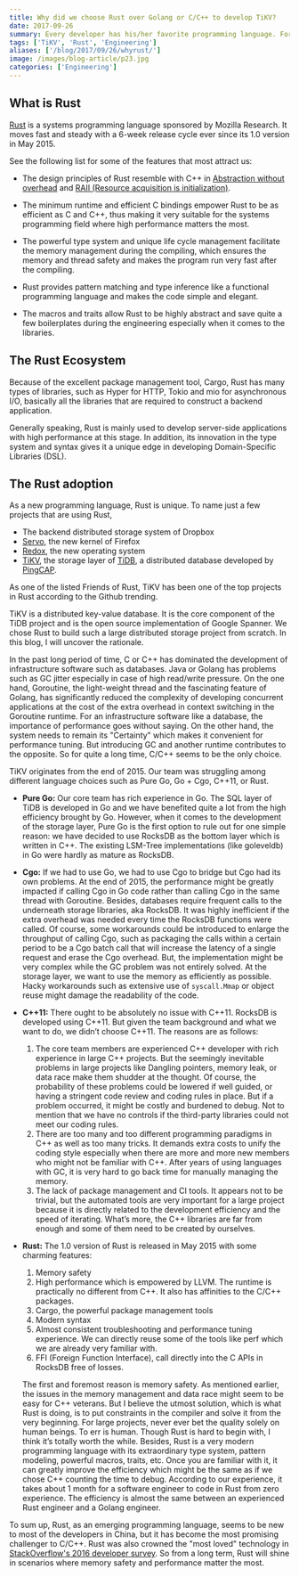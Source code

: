 ```yaml
---
title: Why did we choose Rust over Golang or C/C++ to develop TiKV?
date: 2017-09-26
summary: Every developer has his/her favorite programming language. For the TiKV team members, it's Rust.
tags: ['TiKV', 'Rust', 'Engineering']
aliases: ['/blog/2017/09/26/whyrust/']
image: /images/blog-article/p23.jpg
categories: ['Engineering']
---
```


## What is Rust

[Rust](https://en.wikipedia.org/wiki/Rust_(programming_language)) is a systems programming language sponsored by Mozilla Research. It moves fast and steady with a 6-week release cycle ever since its 1.0 version in May 2015.

See the following list for some of the features that most attract us:

+ The design principles of Rust resemble with C++ in [Abstraction without overhead](https://blog.rust-lang.org/2015/05/11/traits.html) and [RAII (Resource acquisition is initialization)](https://doc.rust-lang.org/stable/rust-by-example/scope/raii.html).

+ The minimum runtime and efficient C bindings empower Rust to be as efficient as C and C++, thus making it very suitable for the systems programming field where high performance matters the most.

+ The powerful type system and unique life cycle management facilitate the memory management during the compiling, which ensures the memory and thread safety and makes the program run very fast after the compiling.

+ Rust provides pattern matching and type inference like a functional programming language and makes the code simple and elegant.

+ The macros and traits allow Rust to be highly abstract and save quite a few boilerplates during the engineering especially when it comes to the libraries.

## The Rust Ecosystem

Because of the excellent package management tool, Cargo, Rust has many types of libraries, such as Hyper for HTTP, Tokio and mio for asynchronous I/O, basically all the libraries that are required to construct a backend application.

Generally speaking, Rust is mainly used to develop server-side applications with high performance at this stage. In addition, its innovation in the type system and syntax gives it a unique edge in developing Domain-Specific Libraries (DSL).

## The Rust adoption

As a new programming language, Rust is unique. To name just a few projects that are using Rust,

+ The backend distributed storage system of Dropbox
+ [Servo](https://github.com/servo/servo), the new kernel of Firefox
+ [Redox](https://github.com/redox-os/redox), the new operating system
+ [TiKV](https://github.com/pingcap/tikv), the storage layer of [TiDB](https://github.com/pingcap/tidb), a distributed database developed by [PingCAP](https://pingcap.com/index).

As one of the listed Friends of Rust, TiKV has been one of the top projects in Rust according to the Github trending.

TiKV is a distributed key-value database. It is the core component of the TiDB project and is the open source implementation of Google Spanner. We chose Rust to build such a large distributed storage project from scratch. In this blog, I will uncover the rationale. 

In the past long period of time, C or C++ has dominated the development of infrastructure software such as databases. Java or Golang has problems such as GC jitter especially in case of high read/write pressure. On the one hand, Goroutine, the light-weight thread and the fascinating feature of Golang, has significantly reduced the complexity of developing concurrent applications at the cost of the extra overhead in context switching in the Goroutine runtime. For an infrastructure software like a database, the importance of performance goes without saying. On the other hand, the system needs to remain its "Certainty" which makes it convenient for performance tuning. But introducing GC and another runtime contributes to the opposite. So for quite a long time, C/C++ seems to be the only choice.

TiKV originates from the end of 2015. Our team was struggling among different language choices such as Pure Go, Go + Cgo, C++11, or Rust.

+ **Pure Go:** Our core team has rich experience in Go. The SQL layer of TiDB is developed in Go and we have benefited quite a lot from the high efficiency brought by Go. However, when it comes to the development of the storage layer, Pure Go is the first option to rule out for one simple reason: we have decided to use RocksDB as the bottom layer which is written in C++. The existing LSM-Tree implementations (like goleveldb)  in Go were hardly as mature as RocksDB.

+ **Cgo:** If we had to use Go, we had to use Cgo to bridge but Cgo had its own problems. At the end of 2015, the performance might be greatly impacted if calling Cgo in Go code rather than calling Cgo in the same thread with Goroutine. Besides, databases require frequent calls to the underneath storage libraries, aka RocksDB. It was highly inefficient if the extra overhead was needed every time the RocksDB functions were called. Of course, some workarounds could be introduced to enlarge the throughput of calling Cgo, such as packaging the calls within a certain period to be a Cgo batch call that will increase the latency of a single request and erase the Cgo overhead. But, the implementation might be very complex while the GC problem was not entirely solved. At the storage layer, we want to use the memory as efficiently as possible. Hacky workarounds such as extensive use of `syscall.Mmap` or object reuse might damage the readability of the code.

+ **C++11:** There ought to be absolutely no issue with C++11. RocksDB is developed using C++11. But given the team background and what we want to do, we didn’t choose C++11. The reasons are as follows:

    1.	The core team members are experienced C++ developer with rich experience in large C++ projects. But the seemingly inevitable problems in large projects like Dangling pointers, memory leak, or data race make them shudder at the thought. Of course, the probability of these problems could be lowered if well guided, or having a stringent code review and coding rules in place. But if a problem occurred, it might be costly and burdened to debug. Not to mention that we have no controls if the third-party libraries could not meet our coding rules.
    2.	There are too many and too different programming paradigms in C++ as well as too many tricks. It demands extra costs to unify the coding style especially when there are more and more new members who might not be familiar with C++. After years of using languages with GC, it is very hard to go back time for manually managing the memory.
    3.	The lack of package management and CI tools. It appears not to be trivial, but the automated tools are very important for a large project because it is directly related to the development efficiency and the speed of iterating. What’s more, the C++ libraries are far from enough and some of them need to be created by ourselves.

+ **Rust:** The 1.0 version of Rust is released in May 2015 with some charming features:

    1.	Memory safety
    2.	High performance which is empowered by LLVM. The runtime is practically no different from C++. It also has affinities to the C/C++ packages.
    3.	Cargo, the powerful package management tools
    4.	Modern syntax
    5.	Almost consistent troubleshooting and performance tuning experience. We can directly reuse some of the tools like perf which we are already very familiar with.
    6.	FFI (Foreign Function Interface), call directly into the C APIs in RocksDB free of losses.

    The first and foremost reason is memory safety. As mentioned earlier, the issues in the memory management and data race might seem to be easy for C++ veterans. But I believe the utmost solution, which is what Rust is doing, is to put constraints in the compiler and solve it from the very beginning. For large projects, never ever bet the quality solely on human beings. To err is human. Though Rust is hard to begin with, I think it’s totally worth the while. Besides, Rust is a very modern programming language with its extraordinary type system, pattern modeling, powerful macros, traits, etc. Once you are familiar with it, it can greatly improve the efficiency which might be the same as if we chose C++ counting the time to debug. According to our experience, it takes about 1 month for a software engineer to code in Rust from zero experience. The efficiency is almost the same between an experienced Rust engineer and a Golang engineer.

To sum up, Rust, as an emerging programming language, seems to be new to most of the developers in China, but it has become the most promising challenger to C/C++. Rust was also crowned the "most loved" technology in [StackOverflow's 2016 developer survey](http://techbeacon.com/highlights-stack-overflow-2016-developer-survey). So from a long term, Rust will shine in scenarios where memory safety and performance matter the most.

